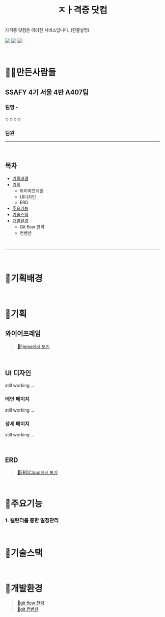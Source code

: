 <h1 align="center">ㅈㅏ격증 닷컴</h1>
<p>
</p>

<br />
자격증 닷컴은 이러한 서비스입니다. (한줄설명)
<br />
<br />
<img src="https://img.shields.io/static/v1?label=SSAFY&message=4%EA%B8%B0&color=ff69b4">
<img src="https://img.shields.io/static/v1?label=서울&message=3반&color=violet">
<img src="https://img.shields.io/static/v1?label=Domain&message=자율&color=blueviolet">
</p>

&nbsp;
&nbsp;

# 🧙‍♂️만든사람들

## SSAFY 4기 서울 4반 A407팀

### 팀명 - 

ㅇㅇㅇㅇ

### 팀원

---

&nbsp;
&nbsp;

## 목차

- [기획배경](#기획배경)
- [기획](#기획)
  - 와이어프레임
  - UI디자인
  - ERD
- [주요기능](#주요기능)
- [기술스택](#기술스택)
- [개발환경](#개발환경)
  - Git flow 전략
  - 컨벤션

&nbsp;
&nbsp;

---

&nbsp;
&nbsp;

# 🍓기획배경


&nbsp;
&nbsp;

# 🍊기획

## 와이어프레임

> [🔗Figma에서 보기](https://www.figma.com/file/SyjKaPQNXZEOdaoHayQThk/%EC%9E%90%EA%B2%A9%EC%A6%9D%EB%8B%B7%EC%BB%B4?node-id=0%3A1)


&nbsp;

## UI 디자인
still working ...


### 메인 페이지
still working ...


### 상세 페이지
still working ...


&nbsp;

## ERD

> [🔗ERDCloud에서 보기](https://www.erdcloud.com/d/iy4qEBaXCphs8ptRG)



&nbsp;
&nbsp;

# 🍋주요기능



### 1. 캘린더를 통한 일정관리

&nbsp;
&nbsp;

# 🍏기술스택


&nbsp;
&nbsp;

# 🍇개발환경

> [📓git flow 전략](https://www.notion.so/Git-flow-60ffe0684268485e82993a35ae8ee679)  
> [📕git 컨벤션](https://www.notion.so/Git-735deb09e4364ee397d9ea834c4aec70)  

&nbsp;
&nbsp;